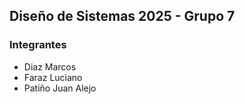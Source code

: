 ## Diseño de Sistemas 2025 - Grupo 7

### Integrantes
- Diaz Marcos
- Faraz Luciano
- Patiño Juan Alejo
